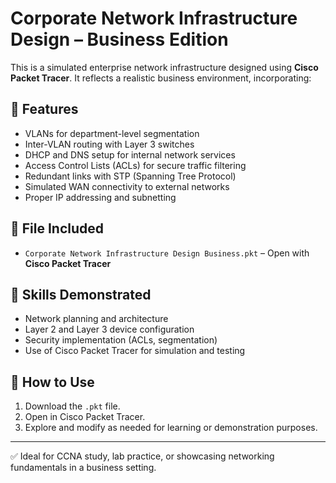 # Corporate Network Infrastructure Design – Business Edition

This is a simulated enterprise network infrastructure designed using **Cisco Packet Tracer**. It reflects a realistic business environment, incorporating:

## 🔧 Features
- VLANs for department-level segmentation
- Inter-VLAN routing with Layer 3 switches
- DHCP and DNS setup for internal network services
- Access Control Lists (ACLs) for secure traffic filtering
- Redundant links with STP (Spanning Tree Protocol)
- Simulated WAN connectivity to external networks
- Proper IP addressing and subnetting

## 📁 File Included
- `Corporate Network Infrastructure Design Business.pkt` – Open with **Cisco Packet Tracer**

## 🧠 Skills Demonstrated
- Network planning and architecture
- Layer 2 and Layer 3 device configuration
- Security implementation (ACLs, segmentation)
- Use of Cisco Packet Tracer for simulation and testing

## 🚀 How to Use
1. Download the `.pkt` file.
2. Open in Cisco Packet Tracer.
3. Explore and modify as needed for learning or demonstration purposes.

---

✅ Ideal for CCNA study, lab practice, or showcasing networking fundamentals in a business setting.
